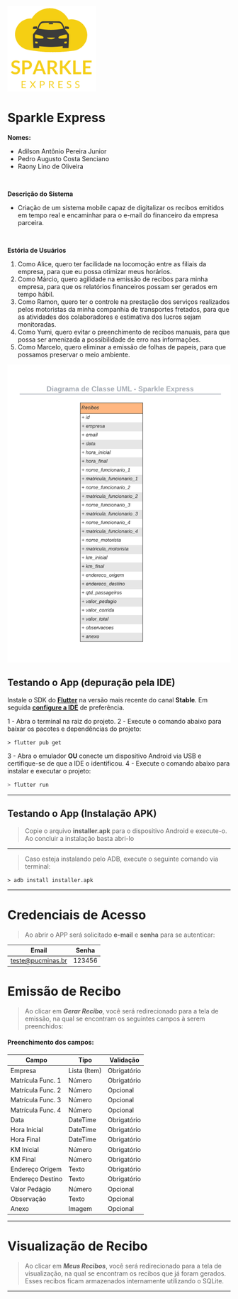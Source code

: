 <img src="assets/images/logo.png" href="#" alt="Sparkle Express" width="200"/>

# Sparkle Express

**Nomes:**

- Adilson Antônio Pereira Junior
- Pedro Augusto Costa Senciano
- Raony Lino de Oliveira

<br>

**Descrição do Sistema**

- Criação de um sistema mobile capaz de digitalizar os recibos emitidos em tempo real e encaminhar para o e-mail do financeiro da empresa parceira.

<br>

**Estória de Usuários**

1. Como Alice, quero ter facilidade na locomoção entre as filiais da empresa, para que eu possa otimizar meus horários.
2. Como Márcio, quero agilidade na emissão de recibos para minha empresa, para que os relatórios financeiros possam ser gerados em tempo hábil.
3. Como Ramon, quero ter o controle na prestação dos serviços realizados pelos motoristas da minha companhia de transportes fretados, para que as atividades dos colaboradores e estimativa dos lucros sejam monitoradas.
4. Como Yumi, quero evitar o preenchimento de recibos manuais, para que possa ser amenizada a possibilidade de erro nas informações.
5. Como Marcelo, quero eliminar a emissão de folhas de papeis, para que possamos preservar o meio ambiente.

<img src="assets/images/diagrama_uml.png" href="#" alt="UML"/>


## Testando o App (depuração pela IDE)

Instale o SDK do [**Flutter**](https://docs.flutter.dev/get-started/install) na versão mais recente do canal **Stable**.
Em seguida [**configure a IDE**](https://docs.flutter.dev/get-started/editor) de preferência.

1 - Abra o terminal na raiz do projeto.
2 - Execute o comando abaixo para baixar os pacotes e dependências do projeto:

```
> flutter pub get
```

3 - Abra o emulador **OU** conecte um dispositivo Android via USB e certifique-se de que a IDE o identificou.
4 - Execute o comando abaixo para instalar e executar o projeto:

```sh
> flutter run
```
___

## Testando o App (Instalação APK)

> Copie o arquivo **installer.apk** para o dispositivo Android e execute-o.
> Ao concluir a instalação basta abri-lo
___
> Caso esteja instalando pelo ADB, execute o seguinte comando via terminal:
```
> adb install installer.apk
```
___
# Credenciais de Acesso

> Ao abrir o APP será solicitado **e-mail** e **senha** para se autenticar:

| Email | Senha |
| ----------------- | ------ |
| teste@pucminas.br | 123456 |


# Emissão de Recibo

> Ao clicar em ***Gerar Recibo***, você será redirecionado para a tela de emissão, na qual se encontram os seguintes campos à serem preenchidos:

#### Preenchimento dos campos:

| Campo | Tipo | Validação |
|--------|--------|--------|
| Empresa | Lista (Item) | Obrigatório |
| Matrícula Func. 1 | Número | Obrigatório |
| Matrícula Func. 2 | Número | Opcional |
| Matrícula Func. 3 | Número | Opcional |
| Matrícula Func. 4 | Número | Opcional |
| Data | DateTime | Obrigatório |
| Hora Inicial | DateTime | Obrigatório |
| Hora Final | DateTime | Obrigatório |
| KM Inicial | Número | Obrigatório |
| KM Final | Número | Obrigatório |
| Endereço Origem | Texto | Obrigatório |
| Endereço Destino | Texto | Obrigatório |
| Valor Pedágio | Número | Opcional |
| Observação | Texto | Opcional |
| Anexo | Imagem | Opcional |

___

# Visualização de Recibo

> Ao clicar em ***Meus Recibos***, você será redirecionado para a tela de visualização, na qual se encontram os recibos que já foram gerados. Esses recibos ficam armazenados internamente utilizando o SQLite.

___



